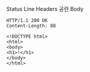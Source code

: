 Status Line
Headers
공란
Body

```
HTTP/1.1 200 OK
Content-Length: 88

<!DOCTYPE html>
<html>
<body>
<h1>!</h1>
</body>
</html>
```